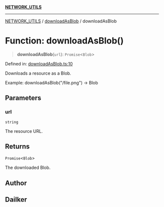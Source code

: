 [**NETWORK_UTILS**](../../README.md)

***

[NETWORK_UTILS](../../README.md) / [downloadAsBlob](../README.md) / downloadAsBlob

# Function: downloadAsBlob()

> **downloadAsBlob**(`url`): `Promise`\<`Blob`\>

Defined in: [downloadAsBlob.ts:10](https://github.com/dailker/everyutil/blob/2c6c8c707de5d4a5d228d272d2d21855929838e2/src/network/downloadAsBlob.ts#L10)

Downloads a resource as a Blob.

Example: downloadAsBlob("/file.png") → Blob

## Parameters

### url

`string`

The resource URL.

## Returns

`Promise`\<`Blob`\>

The downloaded Blob.

## Author

## Dailker
